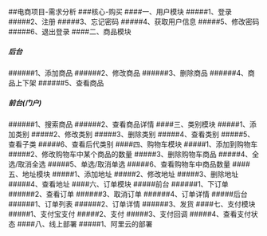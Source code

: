 ##电商项目-需求分析
###核心-购买
####一、用户模块
#####1、登录
#####2、注册
#####3、忘记密码
#####4、获取用户信息
#####5、修改密码
#####6、退出登录
####二、商品模块
##### 后台
######1、添加商品
######2、修改商品
######3、删除商品
######4、商品上下架
######5、查看商品
##### 前台(门户)
######1、搜索商品
######2、查看商品详情
####三、类别模块
#####1、添加类别
#####2、修改类别
#####3、删除类别
#####4、查看类别
#####5、查看子类
#####6、查看后代类别
####四、购物车模块
#####1、添加到购物车
#####2、修改购物车中某个商品的数量
#####3、删除购物车商品
#####4、全选/取消全选
#####5、单选/取消单选
#####6、查看购物车中商品数量
####五、地址模块
#####1、添加地址
#####2、修改地址
#####3、删除地址
#####4、查看地址
####六、订单模块
#####前台
######1、下订单
######2、查看订单
######3、取消订单
######4、订单详情
#####后台
######1、订单列表
######2、订单详情
######3、发货
####七、支付模块
#####1、支付宝支付
#####2、支付
#####3、支付回调
#####4、查看支付状态
####八、线上部署
#####1、阿里云的部署

